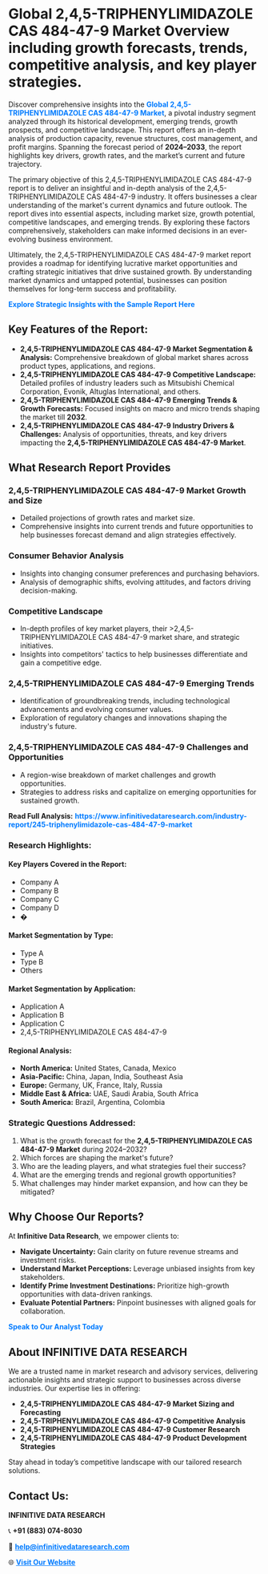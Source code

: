 <h1>Global 2,4,5-TRIPHENYLIMIDAZOLE CAS 484-47-9 Market Overview including growth forecasts, trends, competitive analysis, and key player strategies.</h1>
<p>
Discover comprehensive insights into the 
<a href="https://www.infinitivedataresearch.com/industry-report/245-triphenylimidazole-cas-484-47-9-market" rel="dofollow" style="color: #007BFF; text-decoration: none;"><strong>Global 2,4,5-TRIPHENYLIMIDAZOLE CAS 484-47-9 Market</strong></a>, a pivotal industry segment analyzed through its historical development, emerging trends, growth prospects, and competitive landscape. This report offers an in-depth analysis of production capacity, revenue structures, cost management, and profit margins. Spanning the forecast period of <strong>2024–2033</strong>, the report highlights key drivers, growth rates, and the market’s current and future trajectory.
</p>
<p>
The primary objective of this 2,4,5-TRIPHENYLIMIDAZOLE CAS 484-47-9 report is to deliver an insightful and in-depth analysis of the 2,4,5-TRIPHENYLIMIDAZOLE CAS 484-47-9 industry. It offers businesses a clear understanding of the market's current dynamics and future outlook. The report dives into essential aspects, including market size, growth potential, competitive landscapes, and emerging trends. By exploring these factors comprehensively, stakeholders can make informed decisions in an ever-evolving business environment.
</p>
<p>
Ultimately, the 2,4,5-TRIPHENYLIMIDAZOLE CAS 484-47-9 market report provides a roadmap for identifying lucrative market opportunities and crafting strategic initiatives that drive sustained growth. By understanding market dynamics and untapped potential, businesses can position themselves for long-term success and profitability.
</p>
<p>
<a href="https://www.infinitivedataresearch.com/request-sample/reportId=103835" style="color: #007BFF; text-decoration: none;"><strong>Explore Strategic Insights with the Sample Report Here</strong></a>
</p>

<h2>Key Features of the Report:</h2>
<ul>
<li><strong>2,4,5-TRIPHENYLIMIDAZOLE CAS 484-47-9 Market Segmentation & Analysis:</strong> Comprehensive breakdown of global market shares across product types, applications, and regions.</li>
<li><strong>2,4,5-TRIPHENYLIMIDAZOLE CAS 484-47-9 Competitive Landscape:</strong> Detailed profiles of industry leaders such as Mitsubishi Chemical Corporation, Evonik, Altuglas International, and others.</li>
<li><strong>2,4,5-TRIPHENYLIMIDAZOLE CAS 484-47-9 Emerging Trends & Growth Forecasts:</strong> Focused insights on macro and micro trends shaping the market till <strong>2032</strong>.</li>
<li><strong>2,4,5-TRIPHENYLIMIDAZOLE CAS 484-47-9 Industry Drivers & Challenges:</strong> Analysis of opportunities, threats, and key drivers impacting the <strong>2,4,5-TRIPHENYLIMIDAZOLE CAS 484-47-9 Market</strong>.</li>
</ul>

<h2>What Research Report Provides</h2>
<h3>2,4,5-TRIPHENYLIMIDAZOLE CAS 484-47-9 Market Growth and Size</h3>
<ul>
<li>Detailed projections of growth rates and market size.</li>
<li>Comprehensive insights into current trends and future opportunities to help businesses forecast demand and align strategies effectively.</li>
</ul>

<h3>Consumer Behavior Analysis</h3>
<ul>
<li>Insights into changing consumer preferences and purchasing behaviors.</li>
<li>Analysis of demographic shifts, evolving attitudes, and factors driving decision-making.</li>
</ul>

<h3>Competitive Landscape</h3>
<ul>
<li>In-depth profiles of key market players, their >2,4,5-TRIPHENYLIMIDAZOLE CAS 484-47-9 market share, and strategic initiatives.</li>
<li>Insights into competitors' tactics to help businesses differentiate and gain a competitive edge.</li>
</ul>

<h3>2,4,5-TRIPHENYLIMIDAZOLE CAS 484-47-9 Emerging Trends</h3>
<ul>
<li>Identification of groundbreaking trends, including technological advancements and evolving consumer values.</li>
<li>Exploration of regulatory changes and innovations shaping the industry's future.</li>
</ul>

<h3>2,4,5-TRIPHENYLIMIDAZOLE CAS 484-47-9 Challenges and Opportunities</h3>
<ul>
<li>A region-wise breakdown of market challenges and growth opportunities.</li>
<li>Strategies to address risks and capitalize on emerging opportunities for sustained growth.</li>
</ul>
<p><strong>Read Full Analysis:</strong> <a href="https://www.infinitivedataresearch.com/industry-report/245-triphenylimidazole-cas-484-47-9-market" rel="dofollow" style="color: #007BFF; text-decoration: none;"><strong>https://www.infinitivedataresearch.com/industry-report/245-triphenylimidazole-cas-484-47-9-market</strong></a></p>
<h3>Research Highlights:</h3>
<h4>Key Players Covered in the Report:</h4>
<ul><li>Company A</li><li>Company B</li><li>Company C</li><li>Company D</li><li>�</li></ul>
<h4>Market Segmentation by Type:</h4>
<ul><li>Type A</li><li>Type B</li><li>Others</li></ul>
<h4>Market Segmentation by Application:</h4>
<ul><li>Application A</li><li>Application B</li><li>Application C</li><li>2,4,5-TRIPHENYLIMIDAZOLE CAS 484-47-9</li></ul>

<h4>Regional Analysis:</h4>
<ul>
<li><strong>North America:</strong> United States, Canada, Mexico</li>
<li><strong>Asia-Pacific:</strong> China, Japan, India, Southeast Asia</li>
<li><strong>Europe:</strong> Germany, UK, France, Italy, Russia</li>
<li><strong>Middle East & Africa:</strong> UAE, Saudi Arabia, South Africa</li>
<li><strong>South America:</strong> Brazil, Argentina, Colombia</li>
</ul>

<h3>Strategic Questions Addressed:</h3>
<ol>
<li>What is the growth forecast for the <strong>2,4,5-TRIPHENYLIMIDAZOLE CAS 484-47-9 Market</strong> during 2024–2032?</li>
<li>Which forces are shaping the market's future?</li>
<li>Who are the leading players, and what strategies fuel their success?</li>
<li>What are the emerging trends and regional growth opportunities?</li>
<li>What challenges may hinder market expansion, and how can they be mitigated?</li>
</ol>

<h2>Why Choose Our Reports?</h2>
<p>At <strong>Infinitive Data Research</strong>, we empower clients to:</p>
<ul>
<li><strong>Navigate Uncertainty:</strong> Gain clarity on future revenue streams and investment risks.</li>
<li><strong>Understand Market Perceptions:</strong> Leverage unbiased insights from key stakeholders.</li>
<li><strong>Identify Prime Investment Destinations:</strong> Prioritize high-growth opportunities with data-driven rankings.</li>
<li><strong>Evaluate Potential Partners:</strong> Pinpoint businesses with aligned goals for collaboration.</li>
</ul>
<p><a href="https://www.infinitivedataresearch.com/industry-report/245-triphenylimidazole-cas-484-47-9-market" rel="dofollow" style="color: #007BFF; text-decoration: none;"><strong>Speak to Our Analyst Today</strong></a></p>

<h2>About INFINITIVE DATA RESEARCH</h2>
<p>We are a trusted name in market research and advisory services, delivering actionable insights and strategic support to businesses across diverse industries. Our expertise lies in offering:</p>
<ul>
<li><strong>2,4,5-TRIPHENYLIMIDAZOLE CAS 484-47-9 Market Sizing and Forecasting</strong></li>
<li><strong>2,4,5-TRIPHENYLIMIDAZOLE CAS 484-47-9 Competitive Analysis</strong></li>
<li><strong>2,4,5-TRIPHENYLIMIDAZOLE CAS 484-47-9 Customer Research</strong></li>
<li><strong>2,4,5-TRIPHENYLIMIDAZOLE CAS 484-47-9 Product Development Strategies</strong></li>
</ul>
<p>Stay ahead in today’s competitive landscape with our tailored research solutions.</p>

<h2>Contact Us:</h2>
<p><strong>INFINITIVE DATA RESEARCH</strong></p>
<p>📞 <strong>+91 (883) 074-8030</strong></p>
<p>📧 <strong><a href="mailto:help@infinitivedataresearch.com" style="color: #007BFF;">help@infinitivedataresearch.com</a></strong></p>
<p>🌐 <strong><a href="https://www.infinitivedataresearch.com" rel="dofollow" style="color: #007BFF;">Visit Our Website</a></strong></p>